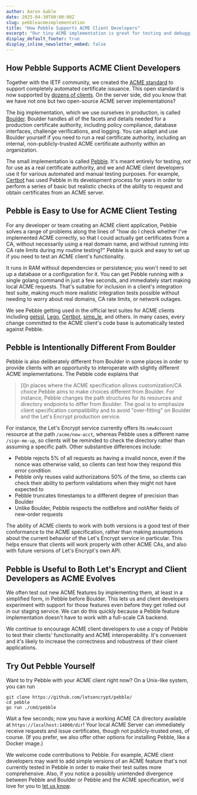 ```yaml
---
author: Aaron Gable
date: 2025-04-30T00:00:00Z
slug: pebbleacmeimplementation
title: "How Pebble Supports ACME Client Developers"
excerpt: "Our tiny ACME implementation is great for testing and debugging."
display_default_footer: true
display_inline_newsletter_embed: false
---
```


## How Pebble Supports ACME Client Developers

Together with the IETF community, we created the [ACME standard](https://en.wikipedia.org/wiki/Automatic_Certificate_Management_Environment) to support completely automated certificate issuance. This open standard is now supported by [dozens of clients](https://letsencrypt.org/docs/client-options/). On the server side, did you know that we have not one but two open-source ACME server implementations?

The big implementation, which we use ourselves in production, is called [Boulder](https://github.com/letsencrypt/boulder/). Boulder handles all of the facets and details needed for a production certificate authority, including policy compliance, database interfaces, challenge verifications, and logging. You can adapt and use Boulder yourself if you need to run a real certificate authority, including an internal, non-publicly-trusted ACME certificate authority within an organization.

The small implementation is called [Pebble](https://github.com/letsencrypt/pebble/). It's meant entirely for testing, _not_ for use as a real certificate authority, and we and ACME client developers use it for various automated and manual testing purposes. For example, [Certbot](https://certbot.eff.org/) has used Pebble in its development process for years in order to perform a series of basic but realistic checks of the ability to request and obtain certificates from an ACME server.

## Pebble is Easy to Use for ACME Client Testing

For any developer or team creating an ACME client application, Pebble solves a range of problems along the lines of "how do I check whether I've implemented ACME correctly, so that I could actually get certificates from a CA, without necessarily using a real domain name, and without running into CA rate limits during my routine testing?" Pebble is quick and easy to set up if you need to test an ACME client's functionality.

It runs in RAM without dependencies or persistence; you won't need to set up a database or a configuration for it. You can get Pebble running with a single golang command in just a few seconds, and immediately start making local ACME requests. That's suitable for inclusion in a client's integration test suite, making much more realistic integration tests possible without needing to worry about real domains, CA rate limits, or network outages.

We see Pebble getting used in the official test suites for ACME clients including [getssl](https://github.com/srvrco/getssl/tree/master/test), [Lego](https://github.com/go-acme/lego/tree/master/e2e), [Certbot](https://github.com/certbot/certbot/tree/main/certbot-ci/src/certbot_integration_tests), [simp_le](https://github.com/zenhack/simp_le/tree/master/tests), and others. In many cases, every change committed to the ACME client's code base is automatically tested against Pebble.

## Pebble is Intentionally Different From Boulder

Pebble is also deliberately different from Boulder in some places in order to provide clients with an opportunity to interoperate with slightly different ACME implementations. The Pebble code explains that

<div class="pull-quote">
  <blockquote class="blockquote">
    <span class="quote"></span>
    <div class="quote-text">
      <p class="quote-text-value">[I]n places where the ACME specification allows customization/CA choice Pebble aims to make choices different from Boulder. For instance, Pebble changes the path structures for its resources and directory endpoints to differ from Boulder. The goal is to emphasize client specification compatibility and to avoid "over-fitting" on Boulder and the Let's Encrypt production service.</p>
    </div>
  </blockquote>
</div>

For instance, the Let's Encrypt service currently offers its `newAccount` resource at the path `/acme/new-acct`, whereas Pebble uses a different name `/sign-me-up`, so clients will be reminded to check the directory rather than assuming a specific path. Other substantive differences include:

- Pebble rejects 5% of all requests as having a invalid nonce, even if the nonce was otherwise valid, so clients can test how they respond this error condition
- Pebble only reuses valid authorizations 50% of the time, so clients can check their ability to perform validations when they might not have expected to
- Pebble truncates timestamps to a different degree of precision than Boulder
- Unlike Boulder, Pebble respects the notBefore and notAfter fields of new-order requests

The ability of ACME clients to work with both versions is a good test of their conformance to the ACME specification, rather than making assumptions about the current behavior of the Let's Encrypt service in particular. This helps ensure that clients will work properly with other ACME CAs, and also with future versions of Let's Encrypt's own API.

## Pebble is Useful to Both Let's Encrypt and Client Developers as ACME Evolves

We often test out new ACME features by implementing them, at least in a simplified form, in Pebble before Boulder. This lets us and client developers experiment with support for those features even before they get rolled out in our staging service. We can do this quickly because a Pebble feature implementation doesn't have to work with a full-scale CA backend.

We continue to encourage ACME client developers to use a copy of Pebble to test their clients' functionality and ACME interoperability. It's convenient and it's likely to increase the correctness and robustness of their client applications.

## Try Out Pebble Yourself

Want to try Pebble with your ACME client right now? On a Unix-like system, you can run

```
git clone https://github.com/letsencrypt/pebble/
cd pebble
go run ./cmd/pebble
```

Wait a few seconds; now you have a working ACME CA directory available at `https://localhost:14000/dir`! Your local ACME Server can immediately receive requests and issue certificates, though not publicly-trusted ones, of course. (If you prefer, we also offer other options for installing Pebble, like a Docker image.)

We welcome code contributions to Pebble. For example, ACME client developers may want to add simple versions of an ACME feature that's not currently tested in Pebble in order to make their test suites more comprehensive. Also, if you notice a possibly unintended divergence between Pebble and Boulder or Pebble and the ACME specification, we'd love for you to [let us know](https://github.com/letsencrypt/pebble/issues/new).